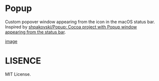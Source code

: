 # Popup

Custom popover window appearing from the icon in the macOS status bar.
Inspired by [shpakovski/Popup: Cocoa project with Popup window appearing from the status bar](https://github.com/shpakovski/Popup).

[image](images/screenshot.gif)

# LISENCE

MIT License.
